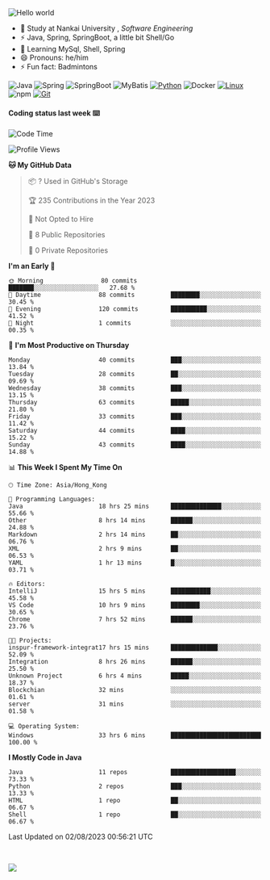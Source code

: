 

<img src="https://raw.githubusercontent.com/sagar-viradiya/sagar-viradiya/master/resources/banner.png" alt="Hello world">


<br/>


- 🍻  Study at Nankai University , _Software Engineering_
- ⚡  Java, Spring, SpringBoot, a little bit Shell/Go
- 🌱 Learning MySql, Shell, Spring
- 😄 Pronouns: he/him
- ⚡ Fun fact: Badmintons

![Java](https://img.shields.io/badge/-Java-007396?style=flat-square&logo=java&logoColor=ffffff)
![Spring](https://img.shields.io/badge/-Spring-green)
![SpringBoot](https://img.shields.io/badge/-SpringBoot-green)
![MyBatis](https://img.shields.io/badge/-MyBatis-yellowgreen)
[![Python](https://img.shields.io/badge/-Python-3776AB?style=flat-square&logo=python&logoColor=ffffff)](https://www.python.org/)
![Docker](https://img.shields.io/badge/Docker-2496ED?style=flat-square&logo=docker&logoColor=ffffff)
[![Linux](https://img.shields.io/badge/-Linux-333333?style=flat-square&logo=linux&logoColor=white)](https://www.linuxfoundation.org/)
![npm](https://img.shields.io/badge/-NPM-CB3837?style=flat-square&logo=npm&logoColor=white)
[![Git](https://img.shields.io/badge/-Git-f05032?style=flat-square&logo=git&logoColor=white)](https://git-scm.com/)

#### Coding status last week ⌨️

<!--START_SECTION:waka-->
![Code Time](http://img.shields.io/badge/Code%20Time-373%20hrs%2020%20mins-blue)

![Profile Views](http://img.shields.io/badge/Profile%20Views-0-blue)

**🐱 My GitHub Data** 

> 📦 ? Used in GitHub's Storage 
 > 
> 🏆 235 Contributions in the Year 2023
 > 
> 🚫 Not Opted to Hire
 > 
> 📜 8 Public Repositories 
 > 
> 🔑 0 Private Repositories 
 > 
**I'm an Early 🐤** 

```text
🌞 Morning                80 commits          ███████░░░░░░░░░░░░░░░░░░   27.68 % 
🌆 Daytime                88 commits          ████████░░░░░░░░░░░░░░░░░   30.45 % 
🌃 Evening                120 commits         ██████████░░░░░░░░░░░░░░░   41.52 % 
🌙 Night                  1 commits           ░░░░░░░░░░░░░░░░░░░░░░░░░   00.35 % 
```
📅 **I'm Most Productive on Thursday** 

```text
Monday                   40 commits          ███░░░░░░░░░░░░░░░░░░░░░░   13.84 % 
Tuesday                  28 commits          ██░░░░░░░░░░░░░░░░░░░░░░░   09.69 % 
Wednesday                38 commits          ███░░░░░░░░░░░░░░░░░░░░░░   13.15 % 
Thursday                 63 commits          █████░░░░░░░░░░░░░░░░░░░░   21.80 % 
Friday                   33 commits          ███░░░░░░░░░░░░░░░░░░░░░░   11.42 % 
Saturday                 44 commits          ████░░░░░░░░░░░░░░░░░░░░░   15.22 % 
Sunday                   43 commits          ████░░░░░░░░░░░░░░░░░░░░░   14.88 % 
```


📊 **This Week I Spent My Time On** 

```text
🕑︎ Time Zone: Asia/Hong_Kong

💬 Programming Languages: 
Java                     18 hrs 25 mins      ██████████████░░░░░░░░░░░   55.66 % 
Other                    8 hrs 14 mins       ██████░░░░░░░░░░░░░░░░░░░   24.88 % 
Markdown                 2 hrs 14 mins       ██░░░░░░░░░░░░░░░░░░░░░░░   06.76 % 
XML                      2 hrs 9 mins        ██░░░░░░░░░░░░░░░░░░░░░░░   06.53 % 
YAML                     1 hr 13 mins        █░░░░░░░░░░░░░░░░░░░░░░░░   03.71 % 

🔥 Editors: 
IntelliJ                 15 hrs 5 mins       ███████████░░░░░░░░░░░░░░   45.58 % 
VS Code                  10 hrs 9 mins       ████████░░░░░░░░░░░░░░░░░   30.65 % 
Chrome                   7 hrs 52 mins       ██████░░░░░░░░░░░░░░░░░░░   23.76 % 

🐱‍💻 Projects: 
inspur-framework-integrat17 hrs 15 mins      █████████████░░░░░░░░░░░░   52.09 % 
Integration              8 hrs 26 mins       ██████░░░░░░░░░░░░░░░░░░░   25.50 % 
Unknown Project          6 hrs 4 mins        █████░░░░░░░░░░░░░░░░░░░░   18.37 % 
Blockchian               32 mins             ░░░░░░░░░░░░░░░░░░░░░░░░░   01.61 % 
server                   31 mins             ░░░░░░░░░░░░░░░░░░░░░░░░░   01.58 % 

💻 Operating System: 
Windows                  33 hrs 6 mins       █████████████████████████   100.00 % 
```

**I Mostly Code in Java** 

```text
Java                     11 repos            ██████████████████░░░░░░░   73.33 % 
Python                   2 repos             ███░░░░░░░░░░░░░░░░░░░░░░   13.33 % 
HTML                     1 repo              ██░░░░░░░░░░░░░░░░░░░░░░░   06.67 % 
Shell                    1 repo              ██░░░░░░░░░░░░░░░░░░░░░░░   06.67 % 
```




 Last Updated on 02/08/2023 00:56:21 UTC
<!--END_SECTION:waka-->

<br/>

![](https://github-profile-trophy.vercel.app/?username=quincysky&column=7)







